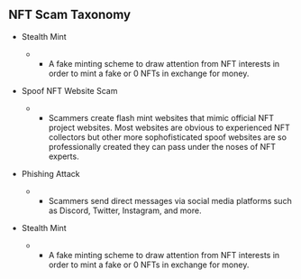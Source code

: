 ## NFT Scam Taxonomy

-   Stealth Mint 
    -   * A fake minting scheme to draw attention from NFT interests in order to mint a fake or 0 NFTs in exchange for money.
-   Spoof NFT Website Scam
    -   * Scammers create flash mint websites that mimic official NFT project websites. Most websites are obvious to experienced NFT collectors but other more sophofisticated spoof websites are so professionally created they can pass under the noses of NFT experts.

-   Phishing Attack
    -   * Scammers send direct messages via social media platforms such as Discord, Twitter, Instagram, and more. 

-   Stealth Mint
    -   * A fake minting scheme to draw attention from NFT interests in order to mint a fake or 0 NFTs in exchange for money.
